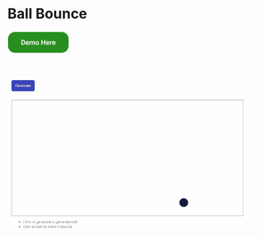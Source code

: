 # Ball Bounce

[![Demo Here](../images/Demo.png)](https://coderushnepal.github.io/RiyaMaharjan/JavaScript/Assignment-6/)

<br>

![Ball Bounce](../images/ballbounce1.gif)
